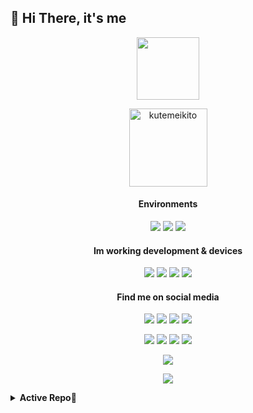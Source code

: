 <h2 align="left"> 👋 Hi There, it's me </h2>

<p align="center"><img width="100" src="https://github.com/kutemeikito/kutemeikito/blob/master/assets/ai.gif"></p>
<p align="Center"><img width="125" src="https://komarev.com/ghpvc/?username=kutemeikito&style=flat-square" alt="kutemeikito"></p>

<h4 align=center>Environments</h4>
<p align=center>
<a href="https://www.android.com/android-14"><img src="https://img.shields.io/badge/Android%2014-3ddc84?style=flat-square&logo=android&logoColor=ffffff"></a>
<a href="https://www.microsoft.com/windows/windows-11"><img src="https://img.shields.io/badge/Windows%2011-00adef?style=flat-square&logo=windows11&logoColor=ffffff"></a>
<a href="https://ubuntu.com"><img src="https://img.shields.io/badge/Ubuntu-ff6700?style=flat-square&logo=ubuntu&logoColor=ffffff"></a>
</p>

<h4 align=center>Im working development & devices</h4>
<p align=center>
<a href="https://www.mi.com/global/redmi-note-8"><img src="https://img.shields.io/badge/Redmi%20Note%208-ff6700?style=flat-square&logo=xiaomi&logoColor=FFFFFF"></a>
<a href="https://github.com/ancient-roms"><img src="https://img.shields.io/badge/AncientOS-fccf03?style=flat-square&logo=android&logoColor=ffffff"></a>
<a href="https://github.com/ClownUI"><img src="https://img.shields.io/badge/ClownUI-700054?style=flat-square&logo=android&logoColor=ffffff"></a>
<a href="https://github.com/kutemeikito/android_kernel_xiaomi_ginkgo"><img src="https://img.shields.io/badge/Ryzen%20Kernel-0067ab?style=flat-square&logo=linux&logoColor=ffffff"></a>
</p>

<h4 align=center>Find me on social media</h4>
<p align=center>
<a href="https://t.me/ryuzenn"><img src="https://img.shields.io/badge/Telegram-0067ab?style=flat-square&logo=telegram&logoColor=FFFFFF"></a>
<a href="https://facebook.com/ryuzennn"><img src="https://img.shields.io/badge/Facebook-0f4263?style=flat-square&logo=facebook&logoColor=ffffff"></a>
<a href="https://instagram.com/_ryuzennn_"><img src="https://img.shields.io/badge/Instagram-f562a6?style=flat-square&logo=instagram&logoColor=ffffff"></a>
<a href="https://twitter.com/Ryuzenn_"><img src="https://img.shields.io/badge/Twitter-080808?style=flat-square&logo=x&logoColor=ffffff"></a>
</p>
<p align=center>
<a href="https://tiktok.com/ryuzennn__"><img src="https://img.shields.io/badge/Tiktok-080808?style=flat-square&logo=tiktok&logoColor=ffffff"></a>
<a href="https://gitlab.com/kutemeikito"><img src="https://img.shields.io/badge/Gitlab-fc5800?style=flat-square&logo=gitlab&logoColor=ffffff"></a>
<a href="https://www.youtube.com/channel/UC0IK7EQ0DzXQIJIQDmLb0IQ"><img src="https://img.shields.io/badge/Youtube-fc0000?style=flat-square&logo=youtube&logoColor=ffffff"></a>
<a href="https://discord.com/ryuzenn_"><img src="https://img.shields.io/badge/Discord-4b038a?style=flat-square&logo=discord&logoColor=ffffff"></a>
</p>

<p align="center"><a href="https://github.com/kutemeikito"><img src="https://github-readme-stats.vercel.app/api?username=kutemeikito&show_icons=true&bg_color=30,00008B,800080&title_color=fff&text_color=fff&include_all_commits=true"></a></p>
<p align="center"><a href="https://github.com/kutemeikito"><img src="https://github-readme-streak-stats.herokuapp.com/?user=kutemeikito&theme=chartreuse-dark&hide_border=true&include_all_commits=true&count_private=true"></a></p>

<details>
<summary><b>Active Repo🔻</summary>
<p align=center>
    <p align="center"><a href="https://github.com/Kutemeikito/android_kernel_xiaomi_ginkgo"><img src="https://github-readme-stats.vercel.app/api/pin/?username=kutemeikito&repo=android_kernel_xiaomi_ginkgo&show_owner=false&bg_color=30,00008B,800080&title_color=fff&text_color=fff"></a></p>
    <p align="center"><a href="https://github.com/kutemeikito/RastaMod69-Clang"><img src="https://github-readme-stats.vercel.app/api/pin/?username=kutemeikito&repo=RastaMod69-Clang&show_owner=false&bg_color=30,00008B,800080&title_color=fff&text_color=fff"></a></p>
</details>

